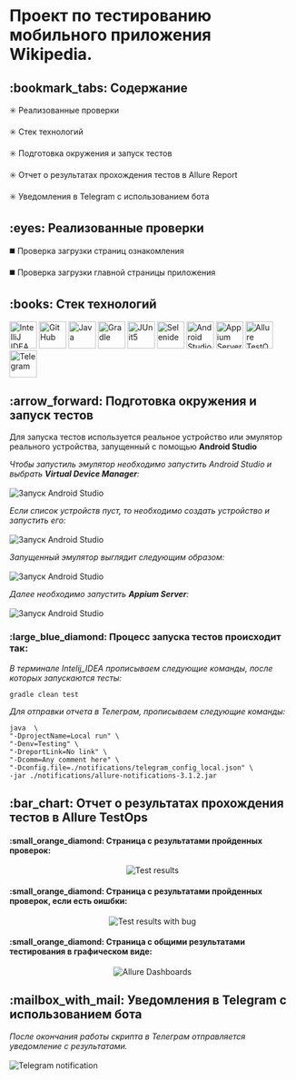 <h1>Проект по тестированию мобильного приложения Wikipedia.</h1>

<h2>:bookmark_tabs: Содержание</h2>

:eight_spoked_asterisk:	 Реализованные проверки

:eight_spoked_asterisk:	 Стек технологий

:eight_spoked_asterisk:	 Подготовка окружения и запуск тестов

:eight_spoked_asterisk:	 Отчет о результатах прохождения тестов в Allure Report

:eight_spoked_asterisk:	 Уведомления в Telegram с использованием бота

<h2>:eyes:	 Реализованные проверки</h2>

:black_medium_square: Проверка загрузки страниц ознакомления

:black_medium_square: Проверка загрузки главной страницы приложения

<h2>:books:	 Стек технологий</h2>


<p>
<img title="IntelliJ IDEA" src="images/logo/Intelij_IDEA.svg" height="48" width="48">
<img title="GitHub" src="images/logo/GitHub.svg" height="48" width="48">
<img title="Java" src="images/logo/Java.svg" height="48" width="48">
<img title="Gradle" src="images/logo/Gradle.svg" height="48" width="48">
<img title="JUnit5" src="images/logo/JUnit5.svg" height="48" width="48">
<img title="Selenide" src="images/logo/Selenide.svg" height="48" width="48">
<img title="Android Studio" src="images/logo/androidstudio.png" height="48" width="48"> 
<img title="Appium Server GUI" src="images/logo/appium.png" height="48" width="48">
<img title="Allure TestOps" src="images/logo/Allure_TestOps.png" height="48" width="48">
<img title="Telegram" src="images/logo/Telegram.svg" height="48" width="48">
</p>


<h2>:arrow_forward:	 Подготовка окружения и запуск тестов</h2>
<p>Для запуска тестов используется реальное устройство или эмулятор реального устройства, запущенный с помощью <b>Android Studio</b></p>

<p><i>Чтобы запустиль эмулятор необходимо запустить Android Studio и выбрать <b>Virtual Device Manager</b>: </i>
</br>
</br>
<img title="Запуск Android Studio" src="images/screenshots/AndroidStudio_1.jpg">

<p><i>Если список устройств пуст, то необходимо создать устройство и запустить его: </i>
</br>
</br>
<img title="Запуск Android Studio" src="images/screenshots/AndroidStudio_2.jpg">

<p><i>Запущенный эмулятор выглядит следующим образом: </i>
</br>
</br>
<img title="Запуск Android Studio" src="images/screenshots/AndroidStudio_3.jpg">

<p><i>Далее необходимо запустить <b>Appium Server</b>: </i>
</br>
</br>
<img title="Запуск Android Studio" src="images/screenshots/Appium_1.jpg">

<h3>:large_blue_diamond:	 Процесс запуска тестов происходит так:</h3>

<p><i>В терминале Intelij_IDEA прописываем следующие команды, после которых запускаются тесты: </i>

```
gradle clean test
```
<p><i>Для отправки отчета в Телеграм, прописываем следующие команды: </i>

```
java  \
"-DprojectName=Local run" \
"-Denv=Testing" \
"-DreportLink=No link" \
"-Dcomm=Any comment here" \
"-Dconfig.file=./notifications/telegram_config_local.json" \
-jar ./notifications/allure-notifications-3.1.2.jar
```

<h2>:bar_chart:	 Отчет о результатах прохождения тестов в Allure TestOps</h2>

<h4>:small_orange_diamond:	 Страница с результатами пройденных проверок:</h4>

<p align="center">
<img title="Test results" src="images/screenshots/AllureReport_1.jpg">
</p>

<h4>:small_orange_diamond:	 Страница с результатами пройденных проверок, если есть оишбки:</h4>

<p align="center">
<img title="Test results with bug" src="images/screenshots/AllureReport_2.jpg">
</p>

<h4>:small_orange_diamond:	 Страница с общими результатами тестирования в графическом виде:</h4>

<p align="center">
<img title="Allure Dashboards" src="images/screenshots/AllureReport_3.jpg">
</p>


<h2>:mailbox_with_mail:	 Уведомления в Telegram с использованием бота</h2>
<p><i>После окончания работы скрипта в Телеграм отправляется уведомление с результатами. </i>
</br>
</br>
<img title="Telegram notification" src="images/screenshots/Telegram_message.jpg">
</p>
